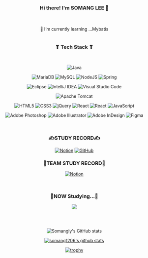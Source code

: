 <div align="center" bg>

### Hi there! I'm SOMANG LEE 👋

</br>

<!--
**somang1206/somang1206** is a ✨ _special_ ✨ repository because its `README.md` (this file) appears on your GitHub profile.

Here are some ideas to get you started:

- 👯 I’m looking to collaborate on ...
- 🤔 I’m looking for help with ...
- 💬 Ask me about ...
- 📫 How to reach me: ...
- 😄 Pronouns: ...
- ⚡ Fun fact: ...



-->


 </br>
 🌱 I’m currently learning ...Mybatis

</div>

</br>

<div align="center">
<h3 align="center"><b>❣ Tech Stack ❣</b></h3>
</br>
<p align="center">

![Java](https://img.shields.io/badge/java-%fce6ea.svg?style=flat&logo=openjdk&logoColor=white)


![MariaDB](https://img.shields.io/badge/MariaDB-fce6ea?style=flat&logo=mariadb&logoColor=white)
![MySQL](https://img.shields.io/badge/mysql-%fce6ea.svg?style=flat&logo=mysql&logoColor=white)
![NodeJS](https://img.shields.io/badge/node.js-fce6ea?style=flat&logo=node.js&logoColor=white)
![Spring](https://img.shields.io/badge/spring-%fce6ea.svg?style=flat&logo=spring&logoColor=white)


![Eclipse](https://img.shields.io/badge/Eclipse-fce6ea.svg?style=flat&logo=Eclipse&logoColor=white)
![IntelliJ IDEA](https://img.shields.io/badge/IntelliJIDEA-fce6ea.svg?style=flat&logo=intellij-idea&logoColor=white)
![Visual Studio Code](https://img.shields.io/badge/Visual%20Studio%20Code-fce6ea.svg?style=flat&logo=visual-studio-code&logoColor=white)

![Apache Tomcat](https://img.shields.io/badge/apache%20tomcat-%fce6ea.svg?style=flat&logo=apache-tomcat&logoColor=black)


![HTML5](https://img.shields.io/badge/html5-%fce6ea.svg?style=flat&logo=html5&logoColor=white)
![CSS3](https://img.shields.io/badge/css3-%fce6ea.svg?style=flat&logo=css3&logoColor=white)
![jQuery](https://img.shields.io/badge/jquery-%fce6ea.svg?style=flat&logo=jquery&logoColor=white)
![React](https://img.shields.io/badge/react-%fce6ea.svg?style=flat&logo=react&logoColor=%2361DAFB)
![React](https://img.shields.io/badge/react-%fce6ea.svg?style=flat&logo=react&logoColor=%2361DAFB)
![JavaScript](https://img.shields.io/badge/javascript-%fce6ea.svg?style=flat&logo=javascript&logoColor=%23F7DF1E)

![Adobe Photoshop](https://img.shields.io/badge/adobe%20photoshop-%fce6ea.svg?style=flat&logo=adobe%20photoshop&logoColor=white)
![Adobe Illustrator](https://img.shields.io/badge/adobe%20illustrator-%fce6ea.svg?style=flat&logo=adobe%20illustrator&logoColor=white)
![Adobe InDesign](https://img.shields.io/badge/Adobe%20InDesign-fce6ea?style=flat&logo=adobeindesign&logoColor=white)
![Figma](https://img.shields.io/badge/figma-%fce6ea.svg?style=flat&logo=figma&logoColor=white)
</p>


</br>



<h3><b>✍STUDY RECORD✍</b></h3>

<a href="https://www.notion.so/82aca361e2c14584b15f1aff0f22508a">![Notion](https://img.shields.io/badge/Notion-%23000000.svg?style=flat-square&logo=notion&logoColor=white)</a>
<a href="https://github.com/somang1206">![GitHub](https://img.shields.io/badge/github-%23121011.svg?style=flat-square&logo=github&logoColor=white)</a>


<h3><b>🤝TEAM STUDY RECORD🤝</b></h3>

<a href="https://www.notion.so/yunjinius/DBDBD-fe2c74c88aaa4320baa9b8ed7b45a4b7">![Notion](https://img.shields.io/badge/Notion-%23000000.svg?style=flat-square&logo=notion&logoColor=white)</a>


</br>
<h3 align="center"><b>🧾NOW Studying...🧾</b></h3>

<img src="https://img.shields.io/badge/TypeScript-5682E1?style=flat-square&logo=TypeScript&logoColor=white"></a>

</br></br>

![Somangly's GitHub stats](https://github-readme-stats.vercel.app/api?username=somang1206&show_icons=true&theme=radical)


[![somang1206's github stats](https://github-readme-stats.vercel.app/api/top-langs/?username=somang1206&show_icons=true&hide_border=true&title_color=004386&icon_color=004386&layout=compact)](https://github.com/somang1206)


[![trophy](https://github-profile-trophy.vercel.app/?username=somang1206)](https://github.com/ryo-ma/github-profile-trophy)

</br>

<!-- [![Solved.ac
somang1206](http://mazassumnida.wtf/api/v2/generate_badge?boj={handle})](https://solved.ac/{handle}) -->

</br>





</div>
